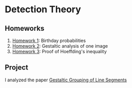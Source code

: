 # Detection Theory

## Homeworks
1. [Homework 1](homeworks/Course1-VIOLANTE-NICOLAS_ex.pdf): Birthday probabilities
2. [Homework 2](homeworks/Course2-VIOLANTE-NICOLAS_Gestalt.pdf): Gestaltic analysis of one image
3. [Homework 3](homeworks/Course3-VIOLANTE-NICOLAS_ex.pdf): Proof of Hoeffding's inequality

## Project
I analyzed the paper [Gestaltic Grouping of Line Segments](https://www.ipol.im/pub/art/2018/194/)